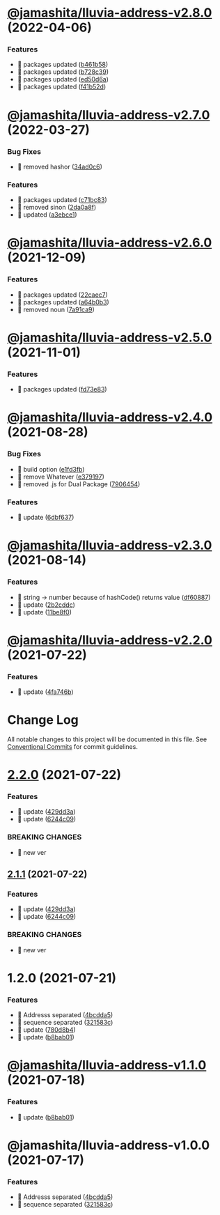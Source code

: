 # [@jamashita/lluvia-address-v2.8.0](https://github.com/jamashita/lluvia/compare/@jamashita/lluvia-address-v2.7.0...@jamashita/lluvia-address-v2.8.0) (2022-04-06)


### Features

* 🎸 packages updated ([b461b58](https://github.com/jamashita/lluvia/commit/b461b58eb8e36a6e116c9e041a99d20a0786b739))
* 🎸 packages updated ([b728c39](https://github.com/jamashita/lluvia/commit/b728c39dfba992b0fbf7a2515c0ad2c6e144f14c))
* 🎸 packages updated ([ed50d6a](https://github.com/jamashita/lluvia/commit/ed50d6ab2d5647a243879acfd1f6a42fb66f7842))
* 🎸 packages updated ([f41b52d](https://github.com/jamashita/lluvia/commit/f41b52d7b3c3e0cb814b102e30fc45c8a3c444ec))

# [@jamashita/lluvia-address-v2.7.0](https://github.com/jamashita/lluvia/compare/@jamashita/lluvia-address-v2.6.0...@jamashita/lluvia-address-v2.7.0) (2022-03-27)


### Bug Fixes

* 🐛 removed hashor ([34ad0c6](https://github.com/jamashita/lluvia/commit/34ad0c6ddc5d09b96a6f0106db5a237442a32eeb))


### Features

* 🎸 packages updated ([c71bc83](https://github.com/jamashita/lluvia/commit/c71bc839bccaed7188a151c5da8b9d30c4a8b551))
* 🎸 removed sinon ([2da0a8f](https://github.com/jamashita/lluvia/commit/2da0a8f1f46f01491dbca9404f5175cee2fed854))
* 🎸 updated ([a3ebce1](https://github.com/jamashita/lluvia/commit/a3ebce13011f7e180d106e8752c379c987c7fc9c))

# [@jamashita/lluvia-address-v2.6.0](https://github.com/jamashita/lluvia/compare/@jamashita/lluvia-address-v2.5.0...@jamashita/lluvia-address-v2.6.0) (2021-12-09)

### Features

* 🎸 packages updated ([22caec7](https://github.com/jamashita/lluvia/commit/22caec76fa5bb505168f3e6c97aec983ec24485e))
* 🎸 packages updated ([a64b0b3](https://github.com/jamashita/lluvia/commit/a64b0b38ac8c076a228ac08abf39429e854e2f1d))
* 🎸 removed noun ([7a91ca9](https://github.com/jamashita/lluvia/commit/7a91ca9a506575ece4d1a72fc617b4c959fb1983))

# [@jamashita/lluvia-address-v2.5.0](https://github.com/jamashita/lluvia/compare/@jamashita/lluvia-address-v2.4.0...@jamashita/lluvia-address-v2.5.0) (2021-11-01)

### Features

* 🎸 packages updated ([fd73e83](https://github.com/jamashita/lluvia/commit/fd73e83cc81bc581b8832bf2536e0055b62dd6c6))

# [@jamashita/lluvia-address-v2.4.0](https://github.com/jamashita/lluvia/compare/@jamashita/lluvia-address-v2.3.0...@jamashita/lluvia-address-v2.4.0) (2021-08-28)

### Bug Fixes

* 🐛 build option ([e1fd3fb](https://github.com/jamashita/lluvia/commit/e1fd3fb9dd70356900f6575bde4353e10374d183))
* 🐛 remove Whatever ([e379197](https://github.com/jamashita/lluvia/commit/e37919786f9c1d26afc4561ba12000e53545dfba))
* 🐛 removed .js for Dual
  Package ([7906454](https://github.com/jamashita/lluvia/commit/7906454c6492fec33a0298ace56c22269fa5c30c))

### Features

* 🎸 update ([6dbf637](https://github.com/jamashita/lluvia/commit/6dbf637058a92048b2612d79db6722b0bd833d4a))

# [@jamashita/lluvia-address-v2.3.0](https://github.com/jamashita/lluvia/compare/@jamashita/lluvia-address-v2.2.0...@jamashita/lluvia-address-v2.3.0) (2021-08-14)

### Features

* 🎸 string -> number because of hashCode() returns
  value ([df60887](https://github.com/jamashita/lluvia/commit/df60887fb478ade82ff76af1b728580d2b8fc7d5))
* 🎸 update ([2b2cddc](https://github.com/jamashita/lluvia/commit/2b2cddc970d387683bb03457b0ed4e1b66109a74))
* 🎸 update ([11be8f0](https://github.com/jamashita/lluvia/commit/11be8f07541ac6d25fef570a6ebac4df104cc712))

# [@jamashita/lluvia-address-v2.2.0](https://github.com/jamashita/lluvia/compare/@jamashita/lluvia-address-v2.1.0...@jamashita/lluvia-address-v2.2.0) (2021-07-22)

### Features

* 🎸 update ([4fa746b](https://github.com/jamashita/lluvia/commit/4fa746b62a84f19cd3f0f066c00b460752a1a55c))

# Change Log

All notable changes to this project will be documented in this file.
See [Conventional Commits](https://conventionalcommits.org) for commit guidelines.

# [2.2.0](https://github.com/jamashita/lluvia.git/packages/address/compare/@jamashita/lluvia-address@1.2.0...@jamashita/lluvia-address@2.2.0) (2021-07-22)

### Features

* 🎸
  update ([429dd3a](https://github.com/jamashita/lluvia.git/packages/address/commit/429dd3a4bc054deebaedf1dfb2a31f0510478731))
* 🎸
  update ([6244c09](https://github.com/jamashita/lluvia.git/packages/address/commit/6244c095b2de0af6df96da944b86dc6f3bc38285))

### BREAKING CHANGES

* 🧨 new ver

## [2.1.1](https://github.com/jamashita/lluvia.git/packages/address/compare/@jamashita/lluvia-address@1.2.0...@jamashita/lluvia-address@2.1.1) (2021-07-22)

### Features

* 🎸
  update ([429dd3a](https://github.com/jamashita/lluvia.git/packages/address/commit/429dd3a4bc054deebaedf1dfb2a31f0510478731))
* 🎸
  update ([6244c09](https://github.com/jamashita/lluvia.git/packages/address/commit/6244c095b2de0af6df96da944b86dc6f3bc38285))

### BREAKING CHANGES

* 🧨 new ver

# 1.2.0 (2021-07-21)

### Features

* 🎸 Addresss
  separated ([4bcdda5](https://github.com/jamashita/lluvia.git/packages/address/commit/4bcdda55083385c299398b278c722c7bcb7bd858))
* 🎸 sequence
  separated ([321583c](https://github.com/jamashita/lluvia.git/packages/address/commit/321583c208abad1defd2dae46af91531c7f143ef))
* 🎸
  update ([780d8b4](https://github.com/jamashita/lluvia.git/packages/address/commit/780d8b4b19124ac1758b23105cddb13f500b5493))
* 🎸
  update ([b8bab01](https://github.com/jamashita/lluvia.git/packages/address/commit/b8bab01d1cbe57a0e8ddbd8efdb4657b1dbc96fd))

# [@jamashita/lluvia-address-v1.1.0](https://github.com/jamashita/lluvia/compare/@jamashita/lluvia-address-v1.0.0...@jamashita/lluvia-address-v1.1.0) (2021-07-18)

### Features

* 🎸 update ([b8bab01](https://github.com/jamashita/lluvia/commit/b8bab01d1cbe57a0e8ddbd8efdb4657b1dbc96fd))

# @jamashita/lluvia-address-v1.0.0 (2021-07-17)

### Features

* 🎸 Addresss separated ([4bcdda5](https://github.com/jamashita/lluvia/commit/4bcdda55083385c299398b278c722c7bcb7bd858))
* 🎸 sequence separated ([321583c](https://github.com/jamashita/lluvia/commit/321583c208abad1defd2dae46af91531c7f143ef))
